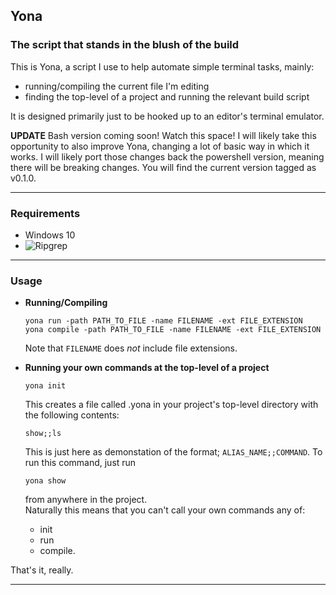## Yona
### The script that stands in the blush of the build

This is Yona, a script I use to help automate simple terminal tasks, mainly:
- running/compiling the current file I'm editing
- finding the top-level of a project and running the relevant build script

It is designed primarily just to be hooked up to an editor's terminal emulator.

**UPDATE** Bash version coming soon! Watch this space!
I will likely take this opportunity to also improve Yona, changing a lot of 
basic way in which it works. I will likely port those changes back the 
powershell version, meaning there will be breaking changes. You will find 
the current version tagged as v0.1.0.

---

### Requirements

- Windows 10
- ![Ripgrep](https://github.com/BurntSushi/ripgrep)

---

### Usage

- **Running/Compiling**
	```
	yona run -path PATH_TO_FILE -name FILENAME -ext FILE_EXTENSION
	yona compile -path PATH_TO_FILE -name FILENAME -ext FILE_EXTENSION
	```
	Note that `FILENAME` does *not* include file extensions.

- **Running your own commands at the top-level of a project**
	```
	yona init
	```
	This creates a file called .yona in your project's top-level directory 
	with the following contents:
	```
	show;;ls
	```
	This is just here as demonstation of the format; `ALIAS_NAME;;COMMAND`.
	To run this command, just run
	```
	yona show
	```
	from anywhere in the project.<br/>
	Naturally this means that you can't call your own commands any of:
	- init
	- run
	- compile.

That's it, really.

---
